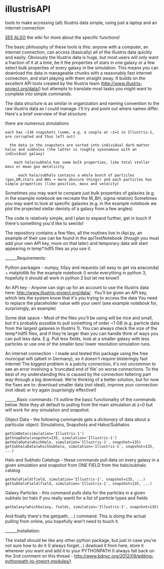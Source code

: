 # illustrisAPI
tools to make accessing (all) Illustris data simple, using just a laptop and an internet connection

[SEE ALSO](https://github.com/zpenoyre/illustrisAPI/wiki) the wiki for more about the specific functions!

The basic philosophy of these tools is this:
  anyone with a computer, an internet connection, can access (basically) all of the Illustris data quickly and easily.
Obviously the Illustris data is huge, but most users will only want a fraction of it at a time, be it the properties of stars in one galaxy or a few select bulk properties of every galaxy in the simulation.
This means you can download the data in manageable chunks with a reasonably fast internet connection, and start playing with them straight away.
It builds on the excellent API tools created by the Illustris team (http://www.illustris-project.org/data/) but attempts to translate most tasks you might want to complete into simple commands.

The data structure is as similar in organization and naming convention to the raw illustris data as I could manage. I'll try and point out where names differ. Here's a brief overview of that structure:

  there are numerous simulations
  
    each has ~136 snapshots (some, e.g. a couple at ~z=1 in Illustris-1, are corrupted and thus left out)
    
      the data in the snapshots are sorted into individual dark matter halos and subhalos (the latter is roughly synonomous with an individual galaxy)
      
        each halo/subhalo has some bulk properties, like total stellar mass or mean gas metalicity
        
          each halo/subhalo contains a whole bunch of particles (gas,DM,stars and BHs + more obscure things) and each particles has simple properties (like position, mass and velocity)

Sometimes you may want to compare just bulk properties of galaxies (e.g. in the example notebook we recreate the M_BH, sigma relation)
Sometimes you may want to look at specific galaxies (e.g. in the example notebook we plot the projected stellar denisty of a galaxy from a few angles)

The code is relatively simple, and I plan to expand further, get in touch if there's something you'd like to see/do!

The repository contains a few files, all the routines live in iApi.py, an example of their use can be found in the apiTestNotebook (though you must add your own API key, more on that later) and temporary data will start appearing in temp*.hdf5 files as you use it.

______Requirements:

Python packages - numpy, h5py and requests (all easy to get via anaconda) + matplotlib for the example notebook
    (I wrote everything in python 3, hopefully it should all work in python 2 but let me know!)

An API key - Anyone can sign up for an account to use the Illustris data here: http://www.illustris-project.org/data/ .
    You'll be given an API key, which lets the system know that it's you trying to access the data
    You need to replace the placeholder value with your own! (see example notebook for, surprisingly, an example)

Some disk space - Most of the files you'll be using will be nice and small, but it's probably possible to pull something of order ~1 GB (e.g. particle data from the largest galaxies in Illustris 1). 
    You can always check the size of the temp*.hdf5 files, and if they're larger than you can handle think of ways you can pull less data.
    E.g. Pull less fields, look at a smaller galaxy with less particles or use one of the smaller box/ lower resolution simulation runs.

An internet connection - I made and tested this package using the free municipal wifi (albeit in Germany), so it doesn't require blisteringly fast internet
    The biggest problem is a patchy connection, it's not uncommon to see an error involving a 'truncated end of file' on worse connections.
    To the best of my understanding this is caused by the connection faltering part way through a big download.
    We're thinking of a better solution, but for now the fixes are to: download smaller data (not ideal), improve your connection (not ideal) or try again (suprisingly effective!)


______Basic commands:
I'll outline the basic functionality of the commands below. Note they all default to pulling from the main simulation at z=0 but will work for any simulation and snapshot.
  
  Object Data - the following commands gets a *dictionary* of data about a particular object: Simulations, Snapshots and Halos/Subhalos
  
    getSimData(simulation='Illustris-1') 
    getSnapData(snapshot=135, simulation='Illustris-1')
    getHaloData(whichHalo, simulation='Illustris-1', snapshot=135)
    getSubhaloData(whichSubhalo, simulation='Illustris-1', snapshot=135, ...)
    
  Halo and Subhalo Catalogs - these commands pull data on every galaxy in a given simulation and snapshot from ONE FIELD from the halo/subhalo catalog
  
    getHaloField(field, simulation='Illustris-1', snapshot=135, ...)
    getSubhaloField(field, simulation='Illustris-1', snapshot=135, ...)
    
  Galaxy Particles - this command pulls data for the particles in a given subhalo (or halo if you really want) for a list of particle types and fields
  
    getGalaxy(whichGalaxy, fields, simulation='Illustris-1', snapshot=135)
    
  And finally there's the get(path, ...) command. This is doing the actual pulling from online, you hopefully won't need to touch it.
    
______Installation:
      
The install should be like any other python package, but just in case you're not sure how to do it (I always forget...) dowload it from here, store it wherever you want and add it to your PYTHONPATH (I always fall back on the 2nd comment on this thread - http://www.bdnyc.org/2012/09/editing-pythonpath-to-import-modules/)
